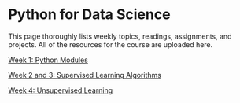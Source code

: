 # Python for Data Science

This page thoroughly lists weekly topics, readings, assignments, and projects.
All of the resources for the course are uploaded here.

[Week 1: Python Modules](Week%201%20Python%20Modules%20172aeba50c4c81d4a954e85afc604d5b.csv)

[Week 2 and 3: Supervised Learning Algorithms](Week%202%20and%203%20Supervised%20Learning%20Algorithms%20172aeba50c4c815898bec364f076e4f9.csv)

[Week 4: Unsupervised Learning](Week%204%20Unsupervised%20Learning%20172aeba50c4c81cb9634da690c47c83d.csv)